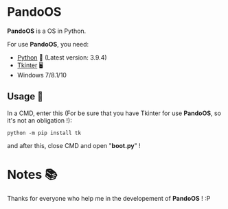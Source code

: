 # PandoOS

**PandoOS** is a OS in Python.

For use **PandoOS**, you need:

- [Python](https://python.org) 🐍 (Latest version: 3.9.4)
- [Tkinter](https://fr.wikipedia.org/wiki/Tkinter) 🖥
- Windows 7/8.1/10

## Usage 📜

In a CMD, enter this (For be sure that you have Tkinter for use __PandoOS__, so it's not an obligation !):
```batch
python -m pip install tk
```
and after this, close CMD and open "**boot.py**" !

# Notes 📚

Thanks for everyone who help me in the developement of **PandoOS** ! :P